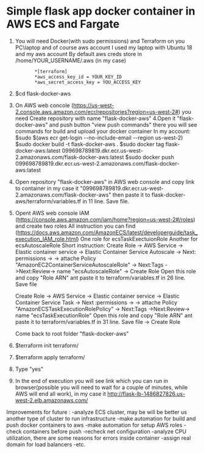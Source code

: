 # Simple flask app docker container in AWS ECS and Fargate

1. You will need Docker(with sudo permissions) and Terraform on you PC\laptop and of course aws account
    I used my laptop with Ubuntu 18 and my aws account
    By default aws creds store in /home/YOUR_USERNAME/.aws (in my case)
            
              *[terraform]
              *aws_access_key_id = YOUR_KEY_ID
              *aws_secret_access_key = YOU_ACCESS_KEY


2. $cd flask-docker-aws
3. On AWS web concole (https://us-west-2.console.aws.amazon.com/ecr/repositories?region=us-west-2#) you need Create repository with name "flask-docker-aws"
4.Open it "flask-docker-aws"  and push button "view push commands" there you will see commands for build and upload your docker container
  In my account:
    $sudo $(aws ecr get-login --no-include-email --region us-west-2)
    $sudo docker build -t flask-docker-aws .
    $sudo docker tag flask-docker-aws:latest 099698789819.dkr.ecr.us-west-2.amazonaws.com/flask-docker-aws:latest
    $sudo docker push 099698789819.dkr.ecr.us-west-2.amazonaws.com/flask-docker-aws:latest

5. Open repository "flask-docker-aws" in AWS web console and copy link to container in my case it "099698789819.dkr.ecr.us-west-2.amazonaws.com/flask-docker-aws"
    then paste it to flask-docker-aws/terraform/variables.tf in 11 line. Save file.

6. Opent AWS web console IAM  (https://console.aws.amazon.com/iam/home?region=us-west-2#/roles) and create two roles
          All instruction you can find (https://docs.aws.amazon.com/AmazonECS/latest/developerguide/task_execution_IAM_role.html)
          One role for ecsTaskExectuionRole
          Another for ecsAutoscaleRole
      Short instruction:
      Create Role -> AWS Service -> Elastic container service -> Elastic Container Service Autoscale -> Next: permissions ->
          -> attache Policy "AmazonEC2ContainerServiceAutoscaleRole" -> Next:Tags ->Next:Review-> name "ecsAutoscaleRole" -> Create Role
      Open this role and copy "Role ARN" ant paste it to terraform/variables.tf  in 26 line. Save file

      Create Role -> AWS Service -> Elastic container service -> Elastic Container Service Task -> Next :permissions ->
          -> attache Policy "AmazonECSTaskExecutionRolePolicy" -> Next:Tags ->Next:Review-> name "ecsTaskExecutionRole"
      Open this role and copy "Role ARN" ant paste it to terraform/variables.tf  in 31 line. Save file -> Create Role

      Come back to root folder "flask-docker-aws"

7. $terraform init terraform/
8. $terraform apply terraform/
9. Type "yes"
10. In the end of execution you will see link which you can run in browser(possible you will need to wait for a couple of minutes, while AWS will end all work), in my case it
    http://flask-lb-1486827826.us-west-2.elb.amazonaws.com/


Improvements for future :
  -analyze ECS cluster, may be will be better us another type of cluster to run infrastructure
  -make automation for build and push docker containers to aws
  -make automation for setup AWS roles
  -check containers before push
  -recheck net configuration
  -analyze CPU utilization, there are some reasons for errors inside container
  -assign real domain for load balancers
  -etc.
